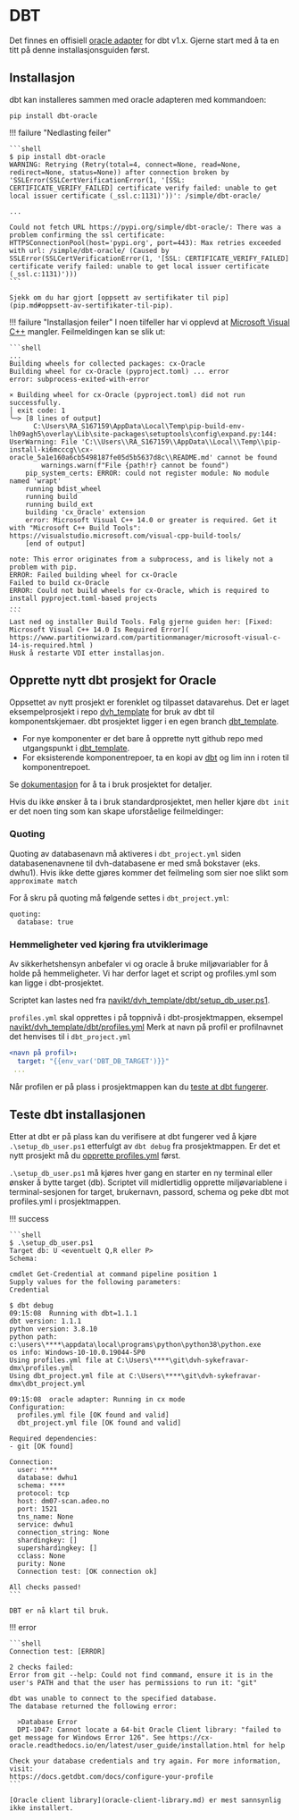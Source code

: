 # DBT

Det finnes en offisiell [oracle adapter](https://docs.getdbt.com/reference/warehouse-profiles/oracle-profile) for dbt v1.x. Gjerne start med å ta en titt på denne installasjonsguiden først.

## Installasjon

dbt kan installeres sammen med oracle adapteren med kommandoen:

```shell
pip install dbt-oracle
```

!!! failure "Nedlasting feiler"

    ```shell
    $ pip install dbt-oracle
    WARNING: Retrying (Retry(total=4, connect=None, read=None, redirect=None, status=None)) after connection broken by 'SSLError(SSLCertVerificationError(1, '[SSL: CERTIFICATE_VERIFY_FAILED] certificate verify failed: unable to get local issuer certificate (_ssl.c:1131)'))': /simple/dbt-oracle/

    ...

    Could not fetch URL https://pypi.org/simple/dbt-oracle/: There was a problem confirming the ssl certificate: HTTPSConnectionPool(host='pypi.org', port=443): Max retries exceeded with url: /simple/dbt-oracle/ (Caused by SSLError(SSLCertVerificationError(1, '[SSL: CERTIFICATE_VERIFY_FAILED] certificate verify failed: unable to get local issuer certificate (_ssl.c:1131)')))
    ```

    Sjekk om du har gjort [oppsett av sertifikater til pip](pip.md#oppsett-av-sertifikater-til-pip).

!!! failure "Installasjon feiler"
    I noen tilfeller har vi opplevd at [Microsoft Visual C++]( https://visualstudio.microsoft.com/visual-cpp-build-tools/) mangler.
    Feilmeldingen kan se slik ut:
    
    ```shell
    ...
    Building wheels for collected packages: cx-Oracle
    Building wheel for cx-Oracle (pyproject.toml) ... error
    error: subprocess-exited-with-error
    
    × Building wheel for cx-Oracle (pyproject.toml) did not run successfully.
    │ exit code: 1
    ╰─> [8 lines of output]
          C:\Users\RA_S167159\AppData\Local\Temp\pip-build-env-lh09agh5\overlay\Lib\site-packages\setuptools\config\expand.py:144: UserWarning: File 'C:\\Users\\RA_S167159\\AppData\\Local\\Temp\\pip-install-ki6mcccg\\cx-oracle_5a1e160a6cb5498187fe05d5b5637d8c\\README.md' cannot be found
            warnings.warn(f"File {path!r} cannot be found")
        pip_system_certs: ERROR: could not register module: No module named 'wrapt'
        running bdist_wheel
        running build
        running build_ext
        building 'cx_Oracle' extension
        error: Microsoft Visual C++ 14.0 or greater is required. Get it with "Microsoft C++ Build Tools": https://visualstudio.microsoft.com/visual-cpp-build-tools/
        [end of output]

    note: This error originates from a subprocess, and is likely not a problem with pip.
    ERROR: Failed building wheel for cx-Oracle
    Failed to build cx-Oracle
    ERROR: Could not build wheels for cx-Oracle, which is required to install pyproject.toml-based projects
    ...
    ```
    Last ned og installer Build Tools. Følg gjerne guiden her: [Fixed: Microsoft Visual C++ 14.0 Is Required Error](  https://www.partitionwizard.com/partitionmanager/microsoft-visual-c-14-is-required.html )    
    Husk å restarte VDI etter installasjon.

## Opprette nytt dbt prosjekt for Oracle

Oppsettet av nytt prosjekt er forenklet og tilpasset datavarehus. Det er laget eksempelprosjekt i repo [dvh_template](https://github.com/navikt/dvh_template) for bruk av dbt til komponentskjemaer. dbt prosjektet ligger i en egen branch [dbt_template](https://github.com/navikt/dvh_template/tree/dbt_template).


- For nye komponenter er det bare å opprette nytt github repo med utgangspunkt i [dbt_template](https://github.com/navikt/dvh_template/tree/dbt_template).
- For eksisterende komponentrepoer, ta en kopi av [dbt](https://github.com/navikt/dvh_template/tree/dbt_template/dbt)  og lim inn i roten til komponentrepoet.

Se [dokumentasjon](https://github.com/navikt/dvh_template/blob/dbt_template/README.md) for å ta i bruk prosjektet for detaljer.

Hvis du ikke ønsker å ta i bruk standardprosjektet, men heller kjøre `dbt init` er det noen ting som kan skape uforståelige feilmeldinger:

### Quoting
Quoting av databasenavn må aktiveres i `dbt_project.yml` siden databasenenavnene til dvh-databasene er med små bokstaver (eks. dwhu1). Hvis ikke dette gjøres kommer det feilmeling som sier noe slikt som `approximate match`

For å skru på quoting må
følgende settes i `dbt_project.yml`:

```shell
quoting:
  database: true
```

### Hemmeligheter ved kjøring fra utviklerimage
Av sikkerhetshensyn anbefaler vi og oracle å bruke miljøvariabler for å holde på 
hemmeligheter. Vi har derfor laget et script og profiles.yml som kan ligge i
dbt-prosjektet.

Scriptet kan lastes ned fra [navikt/dvh_template/dbt/setup_db_user.ps1](https://github.com/navikt/dvh_template/blob/dvh_template/dbt/setup_dbt_env.ps1).

`profiles.yml` skal opprettes i på toppnivå i dbt-prosjektmappen, eksempel [navikt/dvh_template/dbt/profiles.yml](https://github.com/navikt/dvh_template/blob/dbt_template/dbt/profiles.yml)
Merk at navn på profil er profilnavnet det henvises til i  `dbt_project.yml`

```yaml
<navn på profil>:
  target: "{{env_var('DBT_DB_TARGET')}}"
 ...

```

Når profilen er på plass i prosjektmappen kan du [teste at dbt fungerer](#teste-dbt-installasjonen).

## Teste dbt installasjonen

Etter at dbt er på plass kan du verifisere at dbt fungerer ved å kjøre `.\setup_db_user.ps1`
etterfulgt av `dbt debug` fra prosjektmappen. Er det et nytt prosjekt må du
[opprette profiles.yml](#opprettelse-av-profilesyml-i-et-nytt-dbt-prosjekt) først.

`.\setup_db_user.ps1` må kjøres hver gang en starter en ny terminal eller
ønsker å bytte target (db). Scriptet vill midlertidlig opprette miljøvariablene
i terminal-sesjonen for target, brukernavn, passord, schema og peke dbt mot
profiles.yml i prosjektmappen.

!!! success

    ```shell
    $ .\setup_db_user.ps1
    Target db: U <eventuelt Q,R eller P>
    Schema: 

    cmdlet Get-Credential at command pipeline position 1
    Supply values for the following parameters:
    Credential

    $ dbt debug
    09:15:08  Running with dbt=1.1.1
    dbt version: 1.1.1
    python version: 3.8.10
    python path: c:\users\****\appdata\local\programs\python\python38\python.exe      
    os info: Windows-10-10.0.19044-SP0
    Using profiles.yml file at C:\Users\****\git\dvh-sykefravar-dmx\profiles.yml
    Using dbt_project.yml file at C:\Users\****\git\dvh-sykefravar-dmx\dbt_project.yml

    09:15:08  oracle adapter: Running in cx mode
    Configuration:
      profiles.yml file [OK found and valid]   
      dbt_project.yml file [OK found and valid]

    Required dependencies:
    - git [OK found]

    Connection:
      user: ****
      database: dwhu1
      schema: ****
      protocol: tcp
      host: dm07-scan.adeo.no
      port: 1521
      tns_name: None
      service: dwhu1
      connection_string: None
      shardingkey: []
      supershardingkey: []
      cclass: None
      purity: None
      Connection test: [OK connection ok]

    All checks passed!
    ```

    DBT er nå klart til bruk.

!!! error

    ```shell
    Connection test: [ERROR]

    2 checks failed:
    Error from git --help: Could not find command, ensure it is in the user's PATH and that the user has permissions to run it: "git"

    dbt was unable to connect to the specified database.
    The database returned the following error:

      >Database Error
      DPI-1047: Cannot locate a 64-bit Oracle Client library: "failed to get message for Windows Error 126". See https://cx-oracle.readthedocs.io/en/latest/user_guide/installation.html for help

    Check your database credentials and try again. For more information, visit:
    https://docs.getdbt.com/docs/configure-your-profile
    ```

    [Oracle client library](oracle-client-library.md) er mest sannsynlig ikke installert.
